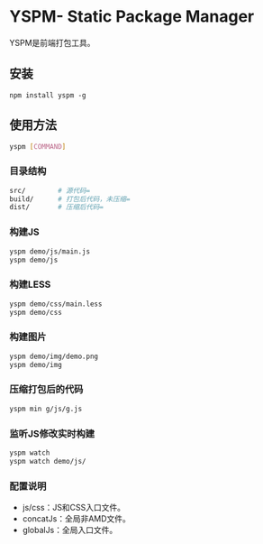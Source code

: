 YSPM- Static Package Manager
=================================================

YSPM是前端打包工具。

## 安装

```
npm install yspm -g
```

## 使用方法

```bash
yspm [COMMAND]
```

### 目录结构

```bash
src/		# 源代码=
build/		# 打包后代码，未压缩=
dist/		# 压缩后代码=
```

### 构建JS

```bash
yspm demo/js/main.js
yspm demo/js
```

### 构建LESS

```bash
yspm demo/css/main.less
yspm demo/css
```

### 构建图片

```bash
yspm demo/img/demo.png
yspm demo/img
```

### 压缩打包后的代码

```bash
yspm min g/js/g.js
```

### 监听JS修改实时构建

```bash
yspm watch
yspm watch demo/js/
```

### 配置说明

* js/css：JS和CSS入口文件。
* concatJs：全局非AMD文件。
* globalJs：全局入口文件。
